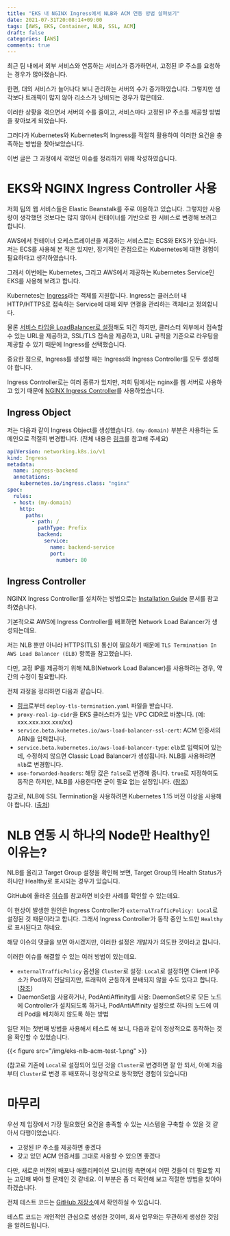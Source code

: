 ```yaml
---
title: "EKS 내 NGINX Ingress에서 NLB와 ACM 연동 방법 살펴보기"
date: 2021-07-31T20:08:14+09:00
tags: [AWS, EKS, Container, NLB, SSL, ACM]
draft: false
categories: [AWS]
comments: true
---
```


최근 팀 내에서 외부 서비스와 연동하는 서비스가 증가하면서, 고정된 IP 주소를 요청하는 경우가 많아졌습니다. 

한편, 대외 서비스가 늘어나다 보니 관리하는 서버의 수가 증가하였습니다. 그렇지만 생각보다 트래픽이 많지 않아 리소스가 낭비되는 경우가 많은데요. 

이러한 상황을 겪으면서 서버의 수를 줄이고, 서비스마다 고정된 IP 주소를 제공할 방법을 찾아보게 되었습니다. 

그러다가 Kubernetes와 Kubernetes의 Ingress를 적절히 활용하여 이러한 요건을 충족하는 방법을 찾아보았습니다. 

이번 글은 그 과정에서 겪었던 이슈를 정리하기 위해 작성하였습니다. 

# EKS와 NGINX Ingress Controller 사용

저희 팀의 웹 서비스들은 Elastic Beanstalk를 주로 이용하고 있습니다. 그렇지만 사용량이 생각했던 것보다는 많지 않아서 컨테이너를 기반으로 한 서비스로 변경해 보려고 합니다. 

AWS에서 컨테이너 오케스트레이션을 제공하는 서비스로는 ECS와 EKS가 있습니다. 저는 ECS를 사용해 본 적은 있지만, 장기적인 관점으로는 Kubernetes에 대한 경험이 필요하다고 생각하였습니다. 

그래서 이번에는 Kubernetes, 그리고 AWS에서 제공하는 Kubernetes Service인 EKS를 사용해 보려고 합니다.

Kubernetes는 [Ingress](https://kubernetes.io/docs/concepts/services-networking/ingress/)라는 객체를 지원합니다. Ingress는 클러스터 내 HTTP/HTTPS로 접속하는 Service에 대해 외부 연결을 관리하는 객체라고 정의합니다. 

물론 [서비스 타입을 LoadBalancer로 설정](https://kubernetes.io/docs/concepts/services-networking/service/#publishing-services-service-types)해도 되긴 하지만, 클러스터 외부에서 접속할 수 있는 URL을 제공하고, SSL/TLS 접속을 제공하고, URL 규칙을 기준으로 라우팅을 제공할 수 있기 때문에 Ingress를 선택했습니다. 

중요한 점으로, Ingress를 생성할 때는 Ingress와 Ingress Controller를 모두 생성해야 합니다.

Ingress Controller로는 여러 종류가 있지만, 저희 팀에서는 nginx를 웹 서버로 사용하고 있기 때문에 [NGINX Ingress Controller](https://kubernetes.github.io/ingress-nginx/)를 사용하었습니다. 

## Ingress Object

저는 다음과 같이 Ingress Object를 생성했습니다. `(my-domain)` 부분은 사용하는 도메인으로 적절히 변경합니다. (전체 내용은 [링크](https://github.com/rubysoho07/eks-nlb-test/blob/main/k8s/cluster_config.yaml)를 참고해 주세요)

```yaml
apiVersion: networking.k8s.io/v1
kind: Ingress
metadata:
  name: ingress-backend
  annotations:
    kubernetes.io/ingress.class: "nginx"
spec:
  rules:
  - host: (my-domain)
    http:
      paths:
        - path: /
          pathType: Prefix
          backend:
            service:
              name: backend-service
              port: 
                number: 80
```

## Ingress Controller

NGINX Ingress Controller를 설치하는 방법으로는 [Installation Guide](https://kubernetes.github.io/ingress-nginx/deploy/) 문서를 참고하였습니다. 

기본적으로 AWS에 Ingress Controller를 배포하면 Network Load Balancer가 생성되는데요. 

저는 NLB 뿐만 아니라 HTTPS(TLS) 통신이 필요하기 때문에 `TLS Termination In AWS Load Balancer (ELB)` 항목을 참고했습니다. 

다만, 고정 IP를 제공하기 위해 NLB(Network Load Balancer)를 사용하려는 경우, 약간의 수정이 필요합니다. 

전체 과정을 정리하면 다음과 같습니다. 

* [링크](https://raw.githubusercontent.com/kubernetes/ingress-nginx/controller-v0.48.1/deploy/static/provider/aws/deploy-tls-termination.yaml)로부터 `deploy-tls-termination.yaml` 파일을 받습니다.
* `proxy-real-ip-cidr`을 EKS 클러스터가 있는 VPC CIDR로 바꿉니다. (예: xxx.xxx.xxx.xxx/xx)
* `service.beta.kubernetes.io/aws-load-balancer-ssl-cert`: ACM 인증서의 ARN을 입력합니다. 
* `service.beta.kubernetes.io/aws-load-balancer-type`: `elb`로 입력되어 있는데, 수정하지 않으면 Classic Load Balancer가 생성됩니다. NLB를 사용하려면 `nlb`로 변경합니다. 
* `use-forwarded-headers`: 해당 값은 `false`로 변경해 줍니다. `true`로 지정하여도 동작은 하지만, NLB를 사용한다면 굳이 필요 없는 설정입니다. ([참조](https://kubernetes.github.io/ingress-nginx/user-guide/nginx-configuration/configmap/#use-forwarded-headers))

참고로, NLB에 SSL Termination을 사용하려면 Kubernetes 1.15 버전 이상을 사용해야 합니다. ([출처](https://aws.amazon.com/ko/premiumsupport/knowledge-center/terminate-https-traffic-eks-acm/))

# NLB 연동 시 하나의 Node만 Healthy인 이유는?

NLB를 올리고 Target Group 설정을 확인해 보면, Target Group의 Health Status가 하나만 Healthy로 표시되는 경우가 있습니다. 

GitHub에 올라온 [이슈](https://github.com/kubernetes/ingress-nginx/issues/5592)를 참고하면 비슷한 사례를 확인할 수 있는데요. 

이 현상이 발생한 원인은 Ingress Controller가 `externalTrafficPolicy: Local`로 설정된 것 때문이라고 합니다. 그래서 Ingress Controller가 동작 중인 노드만 `Healthy`로 표시된다고 하네요.

해당 이슈의 댓글을 보면 아시겠지만, 이러한 설정은 개발자가 의도한 것이라고 합니다.

이러한 이슈를 해결할 수 있는 여러 방법이 있는데요. 

* `externalTrafficPolicy` 옵션을 `Cluster`로 설정: `Local`로 설정하면 Client IP주소가 Pod까지 전달되지만, 트래픽이 균등하게 분배되지 않을 수도 있다고 합니다. ([참조](https://kubernetes.io/docs/tasks/access-application-cluster/create-external-load-balancer/#preserving-the-client-source-ip))
* DaemonSet을 사용하거나, PodAntiAffinity를 사용: DaemonSet으로 모든 노드에 Controller가 설치되도록 하거나, PodAntiAffinity 설정으로 하나의 노드에 여러 Pod을 배치하지 않도록 하는 방법

일단 저는 첫번째 방법을 사용해서 테스트 해 보니, 다음과 같이 정상적으로 동작하는 것을 확인할 수 있었습니다.

{{< figure src="/img/eks-nlb-acm-test-1.png" >}}

(참고로 기존에 `Local`로 설정되어 있던 것을 `Cluster`로 변경하면 잘 안 되서, 아예 처음부터 `Cluster`로 변경 후 배포하니 정상적으로 동작했던 경험이 있습니다)

# 마무리

우선 제 입장에서 가장 필요했던 요건을 충족할 수 있는 시스템을 구축할 수 있을 것 같아서 다행이었습니다.

- 고정된 IP 주소를 제공하면 좋겠다
- 갖고 있던 ACM 인증서를 그대로 사용할 수 있으면 좋겠다

다만, 새로운 버전의 배포나 애플리케이션 모니터링 측면에서 어떤 것들이 더 필요할 지는 고민해 봐야 할 문제인 것 같네요. 이 부분은 좀 더 확인해 보고 적절한 방법을 찾아야 하겠습니다.

전체 테스트 코드는 [GitHub 저장소](https://github.com/rubysoho07/eks-nlb-test)에서 확인하실 수 있습니다. 

테스트 코드는 개인적인 관심으로 생성한 것이며, 회사 업무와는 무관하게 생성한 것임을 알려드립니다.